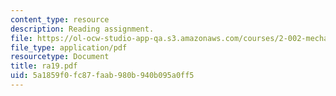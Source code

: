 ```yaml
---
content_type: resource
description: Reading assignment.
file: https://ol-ocw-studio-app-qa.s3.amazonaws.com/courses/2-002-mechanics-and-materials-ii-spring-2004/5a1859f0fc87faab980b940b095a0ff5_ra19.pdf
file_type: application/pdf
resourcetype: Document
title: ra19.pdf
uid: 5a1859f0-fc87-faab-980b-940b095a0ff5
---
```

